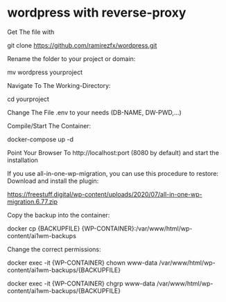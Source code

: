 # wordpress with reverse-proxy
Get The file with

git clone https://github.com/ramirezfx/wordpress.git

Rename the folder to your project or domain:

mv wordpress yourproject

Navigate To The Working-Directory:

cd yourproject

Change The File .env to your needs (DB-NAME, DW-PWD,...)

Compile/Start The Container:

docker-compose up -d

Point Your Browser To http://localhost:port (8080 by default) and start the installation

If you use all-in-one-wp-migration, you can use this procedure to restore:
Download and install the plugin:

https://freestuff.digital/wp-content/uploads/2020/07/all-in-one-wp-migration.6.77.zip

Copy the backup into the container:

docker cp {BACKUPFILE} {WP-CONTAINER}:/var/www/html/wp-content/ai1wm-backups

Change the correct permissions:

docker exec -it {WP-CONTAINER} chown www-data /var/www/html/wp-content/ai1wm-backups/{BACKUPFILE}

docker exec -it {WP-CONTAINER} chgrp www-data /var/www/html/wp-content/ai1wm-backups/{BACKUPFILE}
